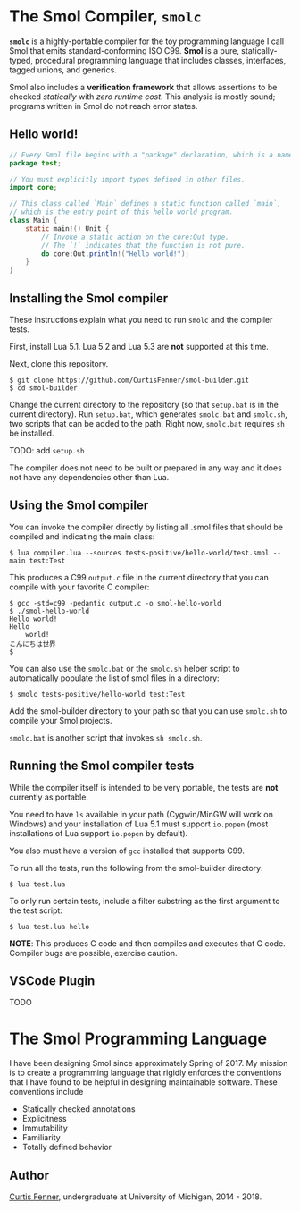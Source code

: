# The Smol Compiler, `smolc`

**`smolc`** is a highly-portable compiler for the toy programming language I call
Smol that emits standard-conforming ISO C99.
**Smol** is a pure, statically-typed, procedural programming language that includes
classes, interfaces, tagged unions, and generics.

Smol also includes a **verification framework** that allows assertions to be
checked *statically* with *zero runtime cost*. This analysis is mostly sound;
programs written in Smol do not reach error states.

## Hello world!

```java
// Every Smol file begins with a "package" declaration, which is a namespace.
package test;

// You must explicitly import types defined in other files.
import core;

// This class called `Main` defines a static function called `main`,
// which is the entry point of this hello world program.
class Main {
	static main!() Unit {
		// Invoke a static action on the core:Out type.
		// The `!` indicates that the function is not pure.
		do core:Out.println!("Hello world!");
	}
}
```

## Installing the Smol compiler

These instructions explain what you need to run `smolc` and the compiler tests.

First, install Lua 5.1. Lua 5.2 and Lua 5.3 are **not** supported at this time.

Next, clone this repository.

```
$ git clone https://github.com/CurtisFenner/smol-builder.git
$ cd smol-builder
```

Change the current directory to the repository (so that `setup.bat` is in the
current directory). Run `setup.bat`, which generates `smolc.bat` and `smolc.sh`,
two scripts that can be added to the path. Right now, `smolc.bat` requires
`sh` be installed.

TODO: add `setup.sh`

The compiler does not need to be built or prepared in any way and it does not
have any dependencies other than Lua.

## Using the Smol compiler

You can invoke the compiler directly by listing all .smol files that should be
compiled and indicating the main class:

```
$ lua compiler.lua --sources tests-positive/hello-world/test.smol --main test:Test
```

This produces a C99 `output.c` file in the current directory that you can
compile with your favorite C compiler:

```
$ gcc -std=c99 -pedantic output.c -o smol-hello-world
$ ./smol-hello-world
Hello world!
Hello
	world!
こんにちは世界
$
```

You can also use the `smolc.bat` or the `smolc.sh` helper script to
automatically populate the list of smol files in a directory:

```
$ smolc tests-positive/hello-world test:Test
```

Add the smol-builder directory to your path so that you can use `smolc.sh` to
compile your Smol projects.

`smolc.bat` is another script that invokes `sh smolc.sh`.

## Running the Smol compiler tests

While the compiler itself is intended to be very portable, the tests are **not**
currently as portable.

You need to have `ls` available in your path (Cygwin/MinGW will work on Windows)
and your installation of Lua 5.1 must support `io.popen`
(most installations of Lua support `io.popen` by default).

You also must have a version of `gcc` installed that supports C99.

To run all the tests, run the following from the smol-builder directory:

```
$ lua test.lua
```

To only run certain tests, include a filter substring as the first argument to
the test script:

```
$ lua test.lua hello
```

**NOTE**: This produces C code and then compiles and executes that C code.
Compiler bugs are possible, exercise caution.

## VSCode Plugin

TODO

# The Smol Programming Language

I have been designing Smol since approximately Spring of 2017.
My mission is to create a programming language that rigidly enforces the
conventions that I have found to be helpful
in designing maintainable software. These conventions include
* Statically checked annotations
* Explicitness
* Immutability
* Familiarity
* Totally defined behavior

## Author

[Curtis Fenner](http://curtisfenner.com),
undergraduate at University of Michigan, 2014 - 2018.
